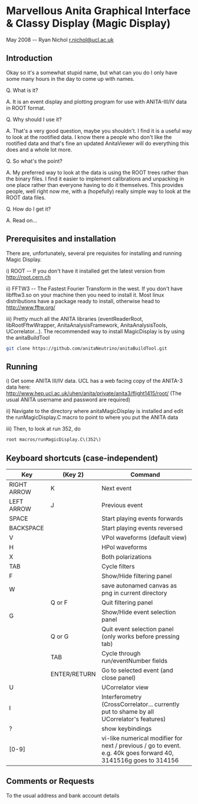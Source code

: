 # Marvellous Anita Graphical Interface & Classy Display (Magic Display)
May 2008 -- Ryan Nichol <r.nichol@ucl.ac.uk>

## Introduction

Okay so it's a somewhat stupid name, but what can you do I only have some many hours in the day to come up with names. 

Q. What is it?

A. It is an event display and plotting program for use with ANITA-III/IV data in ROOT format.

Q. Why should I use it?

A. That's a very good question, maybe you shouldn't. I find it is a useful way to look at the rootified data. I know there a people who don't like the rootified data and that's fine an updated AnitaViewer will do everything this does and a whole lot more.

Q. So what's the point?

A. My preferred way to look at the data is using the ROOT trees rather than the binary files. I find it easier to implement calibrations and unpacking in one place rather than everyone having to do it themselves. This provides people, well right now me, with a (hopefully) really simple way to look at the ROOT data files.

Q. How do I get it?

A. Read on...

## Prerequisites and installation

There are, unfortunately, several pre requisites for installing and running Magic Display.

i) ROOT -- If you don't have it installed get the latest version from http://root.cern.ch

ii) FFTW3 -- The Fastest Fourier Transform in the west. If you don't have libfftw3.so on your machine then you need to install it. Most linux distributions have a package ready to install, otherwise head to http://www.fftw.org/

iii) Pretty much all the ANITA libraries (eventReaderRoot, libRootFftwWrapper, AnitaAnalysisFramework, AnitaAnalysisTools, UCorrelator...). The recommended way to install MagicDisplay is by using the anitaBuildTool
```bash
git clone https://github.com/anitaNeutrino/anitaBuildTool.git
```

## Running

i) Get some ANITA III/IV data. UCL has a web facing copy of the ANITA-3 data here: http://www.hep.ucl.ac.uk/uhen/anita/private/anita3/flight1415/root/
(The usual ANITA username and password are required)

ii) Navigate to the directory where anitaMagicDisplay is installed and edit the runMagicDisplay.C macro to point to where you put the ANITA data

iii) Then, to look at run 352, do
```bash
root macros/runMagicDisplay.C\(352\)
```

## Keyboard shortcuts (case-independent) 

| Key          | (Key 2)      | Command                                                                                      |
| ------------ |--------------| ---------------------------------------------------------------------------------------------|
| RIGHT ARROW  |    K         | Next event                                                                                   |
| LEFT ARROW   |    J         | Previous event                                                                               |
| SPACE        |              | Start playing events forwards                                                                |
| BACKSPACE    |              | Start playing events reversed                                                                |
| V            |              | VPol waveforms (default view)                                                                |
| H            |              | HPol waveforms                                                                               |
| X            |              | Both polarizations                                                                           |
| TAB          |              | Cycle filters                                                                                |
| F            |              | Show/Hide filtering panel                                                                    |
| W            |              | save autonamed canvas as png in current directory                                            |
|              | Q or F       | Quit filtering panel                                                                         |
| G            |              | Show/Hide event selection panel                                                              |
|              | Q or G       | Quit event selection panel (only works before pressing tab)                                  |
|              | TAB          | Cycle through run/eventNumber fields                                                         |
|              | ENTER/RETURN | Go to selected event (and close panel)                                                       |
| U            |              | UCorrelator view                                                                             |
| I            |              | Interferometry (CrossCorrelator... currently put to shame by all UCorrelator's features)     |
| ?            |              | show keybindings                                                                             |
| [0-9]        |              | vi-like numerical modifier for next / previous / go to event.  e.g. 40k goes forward 40, 3141516g goes to 314156                 |




## Comments or Requests

To the usual address and bank account details
